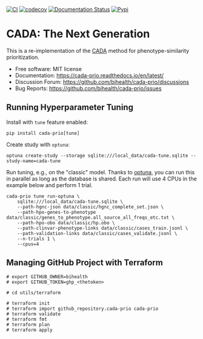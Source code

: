 [![CI](https://github.com/bihealth/cada-prio/actions/workflows/main.yml/badge.svg?branch=main)](https://github.com/bihealth/cada-prio/actions/workflows/main.yml)
[![codecov](https://codecov.io/gh/bihealth/cada-prio/graph/badge.svg?token=HIBwaG4eYM)](https://codecov.io/gh/bihealth/cada-prio)
[![Documentation Status](https://readthedocs.org/projects/cada-prio/badge/?version=latest)](https://cada-prio.readthedocs.io/en/latest/?badge=latest)
[![Pypi](https://img.shields.io/pypi/pyversions/cada-prio.svg)](https://pypi.org/project/cada-prio)

# CADA: The Next Generation

This is a re-implementation of the [CADA](https://github.com/Chengyao-Peng/CADA) method for phenotype-similarity prioritization.

- Free software: MIT license
- Documentation: https://cada-prio.readthedocs.io/en/latest/
- Discussion Forum: https://github.com/bihealth/cada-prio/discussions
- Bug Reports: https://github.com/bihealth/cada-prio/issues

## Running Hyperparameter Tuning

Install with `tune` feature enabled:

```
pip install cada-prio[tune]
```

Create study with `optuna`:

```
optuna create-study --storage sqlite:///local_data/cada-tune.sqlite --study-name=cada-tune
```

Run tuning, e.g., on the "classic" model.
Thanks to [optuna](https://optuna.org/), you can run this in parallel as long as the database is shared.
Each run will use 4 CPUs in the example below and perform 1 trial.

```
cada-prio tune run-optuna \
    sqlite:///local_data/cada-tune.sqlite \
    --path-hgnc-json data/classic/hgnc_complete_set.json \
    --path-hpo-genes-to-phenotype data/classic/genes_to_phenotype.all_source_all_freqs_etc.txt \
    --path-hpo-obo data/classic/hp.obo \
    --path-clinvar-phenotype-links data/classic/cases_train.jsonl \
    --path-validation-links data/classic/cases_validate.jsonl \
    --n-trials 1 \
    --cpus=4
```

## Managing GitHub Project with Terraform

```
# export GITHUB_OWNER=bihealth
# export GITHUB_TOKEN=ghp_<thetoken>

# cd utils/terraform

# terraform init
# terraform import github_repository.cada-prio cada-prio
# terraform validate
# terraform fmt
# terraform plan
# terraform apply
```
